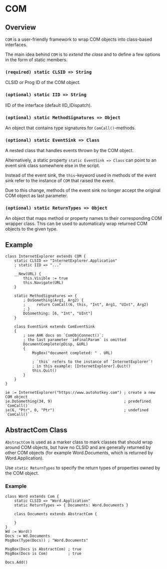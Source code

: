 # COM

## Overview

`COM` is a user-friendly framework to wrap COM objects into class-based
interfaces.

The main idea behind `COM` is to *extend the class* and to define a few options
in the form of static members.

### `(required) static CLSID => String`

CLSID or Prog ID of the COM object.

### `(optional) static IID => String`

IID of the interface (default IID_IDispatch).

### `(optional) static MethodSignatures => Object`

An object that contains type signatures for `ComCall()`-methods.

### `(optional) static EventSink => Class`

A nested class that handles events thrown by the COM object.

Alternatively, a static property `static EventSink => Class` can point to an
event sink class somewhere else in the script.

Instead of the event sink, the `this`-keyword used in methods of the event sink
refer to the instance of `COM` that raised the event.

Due to this change, methods of the event sink no longer accept the original COM
object as last parameter.

### `(optional) static ReturnTypes => Object`

An object that maps method or property names to their corresponding COM wrapper
class. This can be used to automaticaly wrap returned COM objects to the given
type.

## Example

```ahk
class InternetExplorer extends COM {
    static CLSID => "InternetExplorer.Application"
    ; static IID => "..."

    __New(URL) {
        this.Visible := true
        this.Navigate(URL)
    }

    static MethodSignatures => {
        ; DoSomething(Arg1, Arg2) {
        ;     return ComCall(6, this, "Int", Arg1, "UInt", Arg2)
        ; }
        DoSomething: [6, "Int", "UInt"]
    }
    
    class EventSink extends ComEventSink
    {
        ; see AHK docs on `ComObjConnect()`:
        ; the last parameter `ieFinalParam` is omitted
        DocumentComplete(pDisp, &URL)
        {
            MsgBox("document completed: " . URL)
            
            ; `this` refers to the instance of `InternetExplorer`!
            ; in this example: [InternetExplorer].Quit()
            this.Quit()
        }
    }
}

ie := InternetExplorer("https://www.autohotkey.com") ; create a new COM object
ie.DoSomething(34, 9)                                ; predefined `ComCall()`
ie(6, "Ptr", 0, "Ptr")                               ; undefined `ComCall()`
```

## AbstractCom Class

`AbstractCom` is used as a marker class to mark classes that should wrap around
COM objects, but have no CLSID and are generally returned by other COM objects
(for example Word.Documents, which is returned by Word.Application).

Use `static ReturnTypes` to specify the return types of properties owned by the
COM object.

### Example

```ahk
class Word extends Com {
    static CLSID => "Word.Application"
    static ReturnTypes => { Documents: Word.Documents }

    class Documents extends AbstractCom {
        
    }
}
Wd := Word()
Docs := Wd.Documents
MsgBox(Type(Docs)) ; "Word.Documents"

MsgBox(Docs is AbstractCom) ; true
MsgBox(Docs is Com)         ; true

Docs.Add()
```
